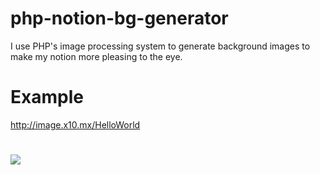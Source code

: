 # php-notion-bg-generator

I use PHP's image processing system to generate background images to make my notion more pleasing to the eye.

# Example

<a target="_blank" href="http://image.x10.mx/HelloWorld">http://image.x10.mx/HelloWorld</a>

# 
<img src="http://image.x10.mx/HelloWorld">
